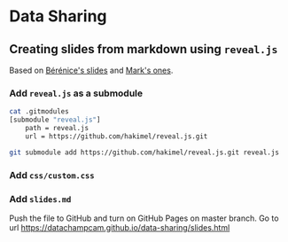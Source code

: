 # Data Sharing

## Creating slides from markdown using `reveal.js`

Based on [Bérénice's slides](https://github.com/bebatut-slides/backofen_lab_retreat_04_17) and [Mark's ones](https://github.com/datachampcam/data-formatting).

### Add `reveal.js` as a submodule

```bash
cat .gitmodules
[submodule "reveal.js"]
	path = reveal.js
	url = https://github.com/hakimel/reveal.js.git

git submodule add https://github.com/hakimel/reveal.js.git reveal.js
```

### Add `css/custom.css`

### Add `slides.md`

Push the file to GitHub and turn on GitHub Pages on master branch.
Go to url https://datachampcam.github.io/data-sharing/slides.html
